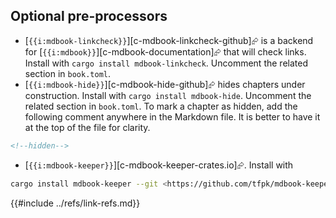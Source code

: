 ## Optional pre-processors

- [`{{i:mdbook-linkcheck}}`][c-mdbook-linkcheck-github]⮳ is a backend for [`{{i:mdbook}}`][c-mdbook-documentation]⮳ that will check links. Install with `cargo install mdbook-linkcheck`. Uncomment the related section in `book.toml`.
- [`{{i:mdbook-hide}}`][c-mdbook-hide-github]⮳ hides chapters under construction. Install with `cargo install mdbook-hide`. Uncomment the related section in `book.toml`. To mark a chapter as hidden, add the following comment anywhere in the Markdown file. It is better to have it at the top of the file for clarity.

```xml
<!--hidden-->
```

- [`{{i:mdbook-keeper}}`][c-mdbook-keeper-crates.io]⮳. Install with

```bash
cargo install mdbook-keeper --git <https://github.com/tfpk/mdbook-keeper.git>
```

{{#include ../refs/link-refs.md}}
